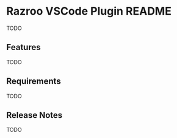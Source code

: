 # Razroo VSCode Plugin README
TODO

## Features

TODO

## Requirements

TODO

## Release Notes

TODO